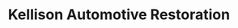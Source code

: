 ---
title: "Kellison Automotive Restoration"
url: /creswell/kellison-automotive-restoration/
shop: Autowerkstatt
---